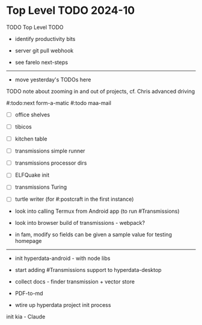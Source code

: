 # Top Level TODO 2024-10

TODO Top Level TODO

* identify productivity bits

* server git pull webhook

* see farelo next-steps

---

* move yesterday's TODOs here

TODO note about zooming in and out of projects, cf. Chris advanced driving

#:todo:next form-a-matic
#:todo maa-mail
- [ ] office shelves
- [ ] tibicos
- [ ] kitchen table


- [ ] transmissions simple runner
- [ ] transmissions processor dirs
- [ ] ELFQuake init
- [ ] transmissions Turing

- [ ] turtle writer (for #:postcraft in the first instance)

* look into calling Termux from Android app (to run #Transmissions)
* look into browser build of transmissions - webpack?


* in fam, modify so fields can be given a sample value for testing
homepage

---

* init hyperdata-android - with node libs

* start adding #Transmissions support to hyperdata-desktop

* collect docs - finder transmission + vector store

* PDF-to-md

* wtire up hyperdata project init process



init kia - Claude
